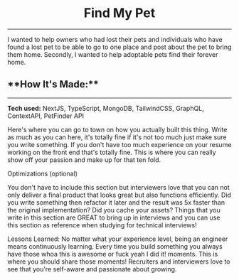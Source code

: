 <h1 align="center">Find My Pet</h1>
<hr>
I wanted to help owners who had lost their pets and individuals who have found a lost pet to be able to go to one place and post about the pet to bring them home. Secondly, I wanted to help adoptable pets find their forever home.

<h2 align="left">**How It's Made:**</h2>
<hr>

**Tech used:** NextJS, TypeScript, MongoDB, TailwindCSS, GraphQL, ContextAPI, PetFinder API

Here's where you can go to town on how you actually built this thing. Write as much as you can here, it's totally fine if it's not too much just make sure you write something. If you don't have too much experience on your resume working on the front end that's totally fine. This is where you can really show off your passion and make up for that ten fold.



Optimizations
(optional)

You don't have to include this section but interviewers love that you can not only deliver a final product that looks great but also functions efficiently. Did you write something then refactor it later and the result was 5x faster than the original implementation? Did you cache your assets? Things that you write in this section are GREAT to bring up in interviews and you can use this section as reference when studying for technical interviews!

Lessons Learned:
No matter what your experience level, being an engineer means continuously learning. Every time you build something you always have those whoa this is awesome or fuck yeah I did it! moments. This is where you should share those moments! Recruiters and interviewers love to see that you're self-aware and passionate about growing.
